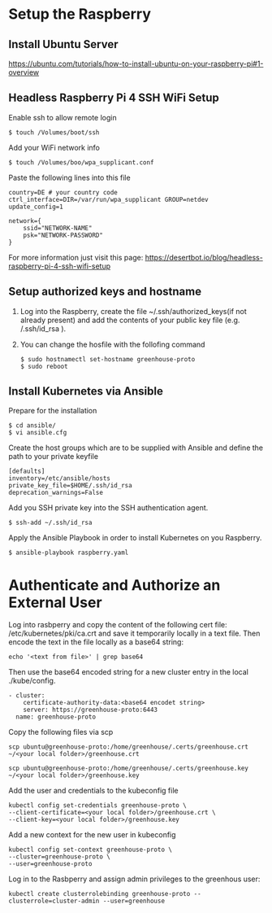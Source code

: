# Setup the Raspberry

## Install Ubuntu Server

https://ubuntu.com/tutorials/how-to-install-ubuntu-on-your-raspberry-pi#1-overview

## Headless Raspberry Pi 4 SSH WiFi Setup

Enable ssh to allow remote login

    $ touch /Volumes/boot/ssh

Add your WiFi network info

    $ touch /Volumes/boo/wpa_supplicant.conf

Paste the following lines into this file

    country=DE # your country code
    ctrl_interface=DIR=/var/run/wpa_supplicant GROUP=netdev
    update_config=1

    network={
        ssid="NETWORK-NAME"
        psk="NETWORK-PASSWORD"
    }

For more information just visit this page:
https://desertbot.io/blog/headless-raspberry-pi-4-ssh-wifi-setup

## Setup authorized keys and hostname

1.  Log into the Raspberry, create the file ~/.ssh/authorized_keys(if not already present) and add the contents of your public key file (e.g. /.ssh/id_rsa ).
2.  You can change the hosfile with the follofing command

        $ sudo hostnamectl set-hostname greenhouse-proto
        $ sudo reboot

## Install Kubernetes via Ansible

Prepare for the installation

    $ cd ansible/
    $ vi ansible.cfg

Create the host groups which are to be supplied with Ansible and define the path to your private keyfile

    [defaults]
    inventory=/etc/ansible/hosts
    private_key_file=$HOME/.ssh/id_rsa
    deprecation_warnings=False

Add you SSH private key into the SSH authentication agent.

    $ ssh-add ~/.ssh/id_rsa

Apply the Ansible Playbook in order to install Kubernetes on you Raspberry.

    $ ansible-playbook raspberry.yaml

# Authenticate and Authorize an External User

Log into rasbperry and copy the content of the following cert file: /etc/kubernetes/pki/ca.crt and save it temporarily locally in a text file.
Then encode the text in the file locally as a base64 string:

    echo '<text from file>' | grep base64

Then use the base64 encoded string for a new cluster entry in the local ./kube/config.

    - cluster:
        certificate-authority-data:<base64 encodet string>
        server: https://greenhouse-proto:6443
      name: greenhouse-proto

Copy the following files via scp

    scp ubuntu@greenhouse-proto:/home/greenhouse/.certs/greenhouse.crt ~/<your local folder>/greenhouse.crt

    scp ubuntu@greenhouse-proto:/home/greenhouse/.certs/greenhouse.key ~/<your local folder>/greenhouse.key

Add the user and credentials to the kubeconfig file

    kubectl config set-credentials greenhouse-proto \
    --client-certificate=<your local folder>/greenhouse.crt \
    --client-key=<your local folder>/greenhouse.key

Add a new context for the new user in kubeconfig

    kubectl config set-context greenhouse-proto \
    --cluster=greenhouse-proto \
    --user=greenhouse-proto

Log in to the Rasbperry and assign admin privileges to the greenhous user:

    kubectl create clusterrolebinding greenhouse-proto --clusterrole=cluster-admin --user=greenhouse
